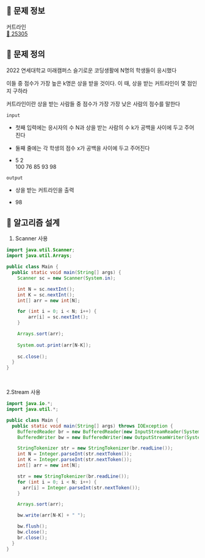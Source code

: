 ## 🌵 문제 정보
커트라인 <br>
[🚗 25305](https://www.acmicpc.net/problem/25305)

## 🌵 문제 정의

2022 연세대학교 미래캠퍼스 슬기로운 코딩생활에 N명의 학생들이 응시했다

이들 중 점수가 가장 높은 k명은 상을 받을 것이다. 이 때, 상을 받는 커트라인이 몇 점인지 구하라

커트라인이란 상을 받는 사람들 중 점수가 가장 가장 낮은 사람의 점수를 말한다

`input` <br>
- 첫째 입력에는 응시자의 수 N과 상을 받는 사람의 수 k가 공백을 사이에 두고 주어진다
- 둘째 줄에는 각 학생의 점수 x가 공백을 사이에 두고 주어진다


- 5 2 <br>
  100 76 85 93 98

`output` <br>
- 상을 받는 커트라인을 출력


- 98

## 🌵 알고리즘 설계

1. Scanner 사용
```java
import java.util.Scanner;
import java.util.Arrays;

public class Main {
  public static void main(String[] args) {
    Scanner sc = new Scanner(System.in);

    int N = sc.nextInt();
    int K = sc.nextInt();
    int[] arr = new int[N];

    for (int i = 0; i < N; i++) {
        arr[i] = sc.nextInt();
    }

    Arrays.sort(arr);
    
    System.out.print(arr[N-K]);
    
    sc.close();
  }
}
```

<br>

2.Stream 사용
```java
import java.io.*;
import java.util.*;

public class Main {
  public static void main(String[] args) throws IOException {
    BufferedReader br = new BufferedReader(new InputStreamReader(System.in));
    BufferedWriter bw = new BufferedWriter(new OutputStreamWriter(System.out));

    StringTokenizer str = new StringTokenizer(br.readLine());
    int N = Integer.parseInt(str.nextToken());
    int K = Integer.parseInt(str.nextToken());
    int[] arr = new int[N];

    str = new StringTokenizer(br.readLine());
    for (int i = 0; i < N; i++) {
      arr[i] = Integer.parseInt(str.nextToken());
    }

    Arrays.sort(arr);

    bw.write(arr[N-K] + " ");

    bw.flush();
    bw.close();
    br.close();
  }
}
```
